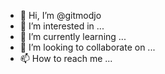 - 👋 Hi, I’m @gitmodjo
- 👀 I’m interested in ...
- 🌱 I’m currently learning ...
- 💞️ I’m looking to collaborate on ...
- 📫 How to reach me ...

<!---
gitmodjo/gitmodjo is a ✨ special ✨ repository because its `README.md` (this file) appears on your GitHub profile.
You can click the Preview link to take a look at your changes.
--->
